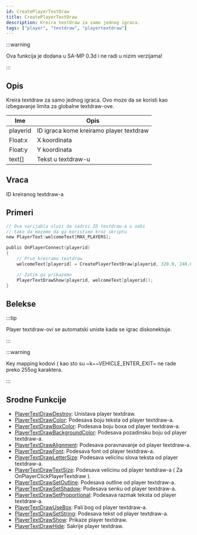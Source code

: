 ```yaml
---
id: CreatePlayerTextDraw
title: CreatePlayerTextDraw
description: Kreira textdraw za samo jednog igraca.
tags: ["player", "textdraw", "playertextdraw"]
---
```


:::warning

Ova funkcija je dodana u SA-MP 0.3d i ne radi u nizim verzijama!

:::

## Opis

Kreira textdraw za samo jednog igraca. Ovo moze da se koristi kao izbegavanje limita za globalne textdraw-ove.

| Ime      | Opis                                            |
| -------- | ----------------------------------------------- |
| playerid | ID igraca kome kreiramo player textdraw         |
| Float:x  | X koordinata                                    |
| Float:y  | Y koordinata                                    |
| text[]   | Tekst u textdraw-u                              |

## Vraca

ID kreiranog textdraw-a

## Primeri

```c
// Ova varijabla sluzi da sadrzi ID textdraw-a u sebi
// tako da mozemo da ga koristimo kroz skriptu
new PlayerText:welcomeText[MAX_PLAYERS];

public OnPlayerConnect(playerid)
{
    // Prvo kreiramo textdraw
    welcomeText[playerid] = CreatePlayerTextDraw(playerid, 320.0, 240.0, "Welcome to my SA-MP server");

    // Zatim ga prikazemo
    PlayerTextDrawShow(playerid, welcomeText[playerid]);
}
```

## Belekse

:::tip

Player textdraw-ovi se automatski uniste kada se igrac diskonektuje.

:::

:::warning

Key mapping kodovi ( kao sto su ~k~~VEHICLE_ENTER_EXIT~ ne rade preko 255og karaktera.

:::

## Srodne Funkcije

- [PlayerTextDrawDestroy](PlayerTextDrawDestroy.md): Unistava player textdraw.
- [PlayerTextDrawColor](PlayerTextDrawColor.md): Podesava boju teksta od player textdraw-a.
- [PlayerTextDrawBoxColor](PlayerTextDrawBoxColor.md): Podesava boju boxa od player textdraw-a.
- [PlayerTextDrawBackgroundColor](PlayerTextDrawBackgroundColor.md): Podesava pozadinsku boju od player textdraw-a.
- [PlayerTextDrawAlignment](PlayerTextDrawAlignment.md): Podesava poravnavanje od player textdraw-a.
- [PlayerTextDrawFont](PlayerTextDrawFont.md): Podesava font od player textdraw-a.
- [PlayerTextDrawLetterSize](PlayerTextDrawLetterSize.md): Podesava velicinu slova teksta od player textdraw-a.
- [PlayerTextDrawTextSize](PlayerTextDrawTextSize.md): Podesava velicinu od player textdraw-a ( Za OnPlayerClickPlayerTextdraw ).
- [PlayerTextDrawSetOutline](PlayerTextDrawSetOutline.md): Podesava outline od player textdraw-a.
- [PlayerTextDrawSetShadow](PlayerTextDrawSetShadow.md): Podesava senku od player textdraw-a.
- [PlayerTextDrawSetProportional](PlayerTextDrawSetProportional.md): Podesava razmak teksta od player textdraw-a.
- [PlayerTextDrawUseBox](PlayerTextDrawUseBox.md): Pali bog od player textdraw-a.
- [PlayerTextDrawSetString](PlayerTextDrawSetString.md): Podesava tekst od player textdraw-a.
- [PlayerTextDrawShow](PlayerTextDrawShow.md): Prikaze player textdraw.
- [PlayerTextDrawHide](PlayerTextDrawHide.md): Sakrije player textdraw.
